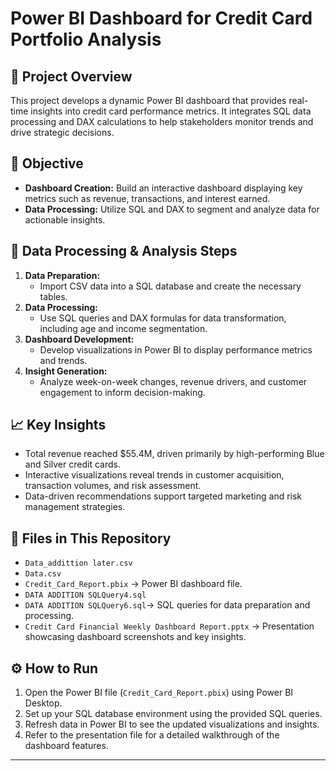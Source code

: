 # Power BI Dashboard for Credit Card Portfolio Analysis

## 📌 Project Overview
This project develops a dynamic Power BI dashboard that provides real-time insights into credit card performance metrics. It integrates SQL data processing and DAX calculations to help stakeholders monitor trends and drive strategic decisions.

## 🎯 Objective
- **Dashboard Creation:** Build an interactive dashboard displaying key metrics such as revenue, transactions, and interest earned.
- **Data Processing:** Utilize SQL and DAX to segment and analyze data for actionable insights.

## 📂 Data Processing & Analysis Steps
1. **Data Preparation:**  
   - Import CSV data into a SQL database and create the necessary tables.
2. **Data Processing:**  
   - Use SQL queries and DAX formulas for data transformation, including age and income segmentation.
3. **Dashboard Development:**  
   - Develop visualizations in Power BI to display performance metrics and trends.
4. **Insight Generation:**  
   - Analyze week-on-week changes, revenue drivers, and customer engagement to inform decision-making.

## 📈 Key Insights
- Total revenue reached $55.4M, driven primarily by high-performing Blue and Silver credit cards.
- Interactive visualizations reveal trends in customer acquisition, transaction volumes, and risk assessment.
- Data-driven recommendations support targeted marketing and risk management strategies.

## 🚀 Files in This Repository
- `Data_addittion later.csv`
- `Data.csv`
- `Credit_Card_Report.pbix` → Power BI dashboard file.
- `DATA ADDITION SQLQuery4.sql`
- `DATA ADDITION SQLQuery6.sql`→ SQL queries for data preparation and processing.
- `Credit Card Financial Weekly Dashboard Report.pptx` → Presentation showcasing dashboard screenshots and key insights.

## ⚙️ How to Run
1. Open the Power BI file (`Credit_Card_Report.pbix`) using Power BI Desktop.
2. Set up your SQL database environment using the provided SQL queries.
3. Refresh data in Power BI to see the updated visualizations and insights.
4. Refer to the presentation file for a detailed walkthrough of the dashboard features.

---
